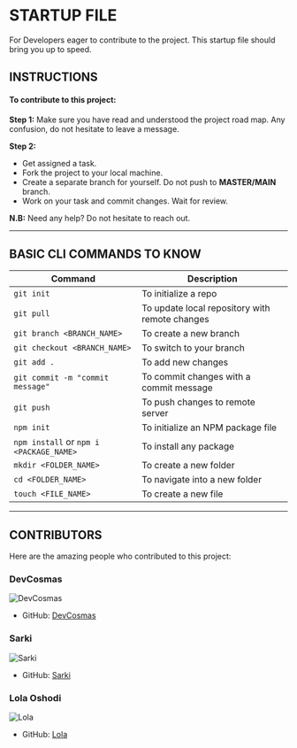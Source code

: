 # STARTUP FILE

For Developers eager to contribute to the project. This startup file should bring you up to speed.

## INSTRUCTIONS

#### To contribute to this project:

**Step 1:**
Make sure you have read and understood the project road map. Any confusion, do not hesitate to leave a message.

**Step 2:**

- Get assigned a task.
- Fork the project to your local machine.
- Create a separate branch for yourself. Do not push to **MASTER/MAIN** branch.
- Work on your task and commit changes. Wait for review.

**N.B:** Need any help? Do not hesitate to reach out.

---

## BASIC CLI COMMANDS TO KNOW

| Command                                 | Description                                    |
| --------------------------------------- | ---------------------------------------------- |
| `git init`                              | To initialize a repo                           |
| `git pull`                              | To update local repository with remote changes |
| `git branch <BRANCH_NAME>`              | To create a new branch                         |
| `git checkout <BRANCH_NAME>`            | To switch to your branch                       |
| `git add .`                             | To add new changes                             |
| `git commit -m "commit message"`        | To commit changes with a commit message        |
| `git push`                              | To push changes to remote server               |
| `npm init`                              | To initialize an NPM package file              |
| `npm install` or `npm i <PACKAGE_NAME>` | To install any package                         |
| `mkdir <FOLDER_NAME>`                   | To create a new folder                         |
| `cd <FOLDER_NAME>`                      | To navigate into a new folder                  |
| `touch <FILE_NAME>`                     | To create a new file                           |

---

## CONTRIBUTORS

Here are the amazing people who contributed to this project:

### DevCosmas

![DevCosmas](https://i.ibb.co/XWpqsgw/devcosmas-profile-pic.jpg)

- GitHub: [DevCosmas](https://github.com/DevCosmas)

### Sarki

![Sarki](add_direct_image_url_here)

- GitHub: [Sarki](add_github_account_link_here)

### Lola Oshodi

![Lola](add_direct_image_url_here)

- GitHub: [Lola](add_github_account_link_here)
